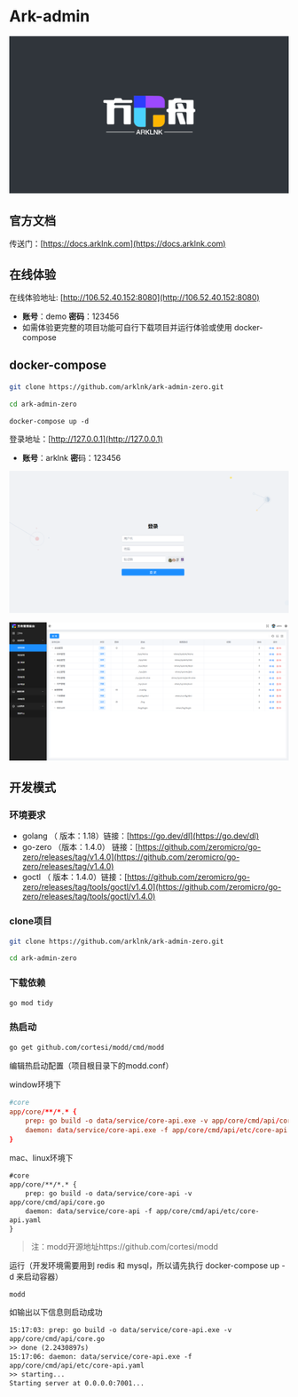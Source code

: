 # Ark-admin

![](dev/images/ark-admin.png)

## 官方文档

传送门：[https://docs.arklnk.com](https://docs.arklnk.com)

## 在线体验

在线体验地址: [http://106.52.40.152:8080](http://106.52.40.152:8080)

- **账号**：demo  **密码**：123456
- 如需体验更完整的项目功能可自行下载项目并运行体验或使用 docker-compose

## docker-compose

```sh
git clone https://github.com/arklnk/ark-admin-zero.git
```

```sh
cd ark-admin-zero
```

```
docker-compose up -d
```

登录地址：[http://127.0.0.1](http://127.0.0.1)

- **账号**：arklnk **密**码：123456

![login](dev/images/login.png)

![](dev/images/menu.png)

## 开发模式

### 环境要求

- golang   （ 版本：1.18）链接：[https://go.dev/dl](https://go.dev/dl)
- go-zero （版本：1.4.0） 链接：[https://github.com/zeromicro/go-zero/releases/tag/v1.4.0](https://github.com/zeromicro/go-zero/releases/tag/v1.4.0)
- goctl      （ 版本：1.4.0）链接：[https://github.com/zeromicro/go-zero/releases/tag/tools/goctl/v1.4.0](https://github.com/zeromicro/go-zero/releases/tag/tools/goctl/v1.4.0)

### clone项目

```sh
git clone https://github.com/arklnk/ark-admin-zero.git
```

```sh
cd ark-admin-zero
```

### 下载依赖

```sh
go mod tidy
```

### 热启动

```sh
go get github.com/cortesi/modd/cmd/modd
```

编辑热启动配置（项目根目录下的modd.conf）

window环境下

```conf
#core
app/core/**/*.* {
    prep: go build -o data/service/core-api.exe -v app/core/cmd/api/core.go
    daemon: data/service/core-api.exe -f app/core/cmd/api/etc/core-api.yaml
}
```

mac、linux环境下

```
#core
app/core/**/*.* {
    prep: go build -o data/service/core-api -v app/core/cmd/api/core.go
    daemon: data/service/core-api -f app/core/cmd/api/etc/core-api.yaml
}
```

> 注：modd开源地址https://github.com/cortesi/modd

运行（开发环境需要用到 redis 和 mysql，所以请先执行 docker-compose up -d 来启动容器）

```
modd
```

如输出以下信息则启动成功

```
15:17:03: prep: go build -o data/service/core-api.exe -v app/core/cmd/api/core.go
>> done (2.2430897s)
15:17:06: daemon: data/service/core-api.exe -f app/core/cmd/api/etc/core-api.yaml
>> starting...
Starting server at 0.0.0.0:7001...
```

